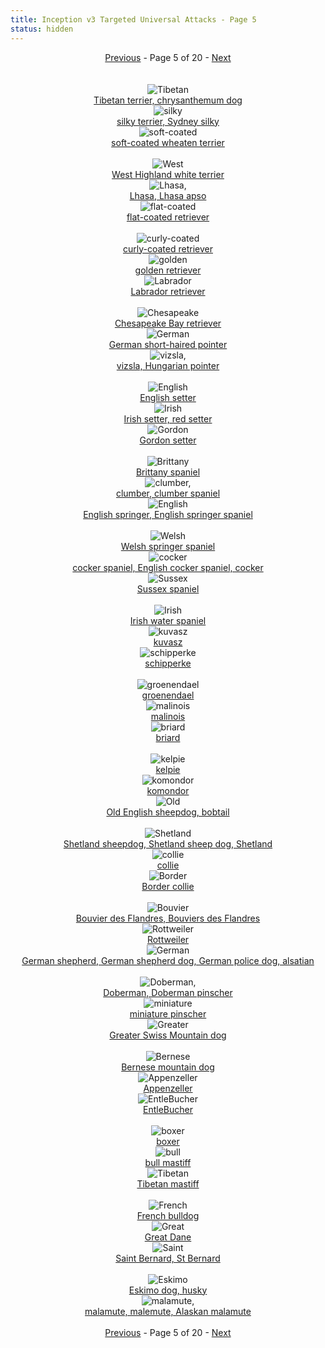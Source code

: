 ```yaml
---
title: Inception v3 Targeted Universal Attacks - Page 5
status: hidden
---
```

<center><a href="inception-v3-targeted-universal-attacks-page-4.html">Previous</a> - Page 5 of 20 - <a href="inception-v3-targeted-universal-attacks-page-6.html">Next</a></center>
<br /><br /><div class="row">
<div id=200 class="col-md-4"><center>
<img src="/images/incv3_univ/200.png" alt=Tibetan terrier, chrysanthemum dog /><br />
<a href="#200">Tibetan terrier, chrysanthemum dog</a></center></div>
<div id=201 class="col-md-4"><center>
<img src="/images/incv3_univ/201.png" alt=silky terrier, Sydney silky /><br />
<a href="#201">silky terrier, Sydney silky</a></center></div>
<div id=202 class="col-md-4"><center>
<img src="/images/incv3_univ/202.png" alt=soft-coated wheaten terrier /><br />
<a href="#202">soft-coated wheaten terrier</a></center></div>
</div><br />
<div class="row">
<div id=203 class="col-md-4"><center>
<img src="/images/incv3_univ/203.png" alt=West Highland white terrier /><br />
<a href="#203">West Highland white terrier</a></center></div>
<div id=204 class="col-md-4"><center>
<img src="/images/incv3_univ/204.png" alt=Lhasa, Lhasa apso /><br />
<a href="#204">Lhasa, Lhasa apso</a></center></div>
<div id=205 class="col-md-4"><center>
<img src="/images/incv3_univ/205.png" alt=flat-coated retriever /><br />
<a href="#205">flat-coated retriever</a></center></div>
</div><br />
<div class="row">
<div id=206 class="col-md-4"><center>
<img src="/images/incv3_univ/206.png" alt=curly-coated retriever /><br />
<a href="#206">curly-coated retriever</a></center></div>
<div id=207 class="col-md-4"><center>
<img src="/images/incv3_univ/207.png" alt=golden retriever /><br />
<a href="#207">golden retriever</a></center></div>
<div id=208 class="col-md-4"><center>
<img src="/images/incv3_univ/208.png" alt=Labrador retriever /><br />
<a href="#208">Labrador retriever</a></center></div>
</div><br />
<div class="row">
<div id=209 class="col-md-4"><center>
<img src="/images/incv3_univ/209.png" alt=Chesapeake Bay retriever /><br />
<a href="#209">Chesapeake Bay retriever</a></center></div>
<div id=210 class="col-md-4"><center>
<img src="/images/incv3_univ/210.png" alt=German short-haired pointer /><br />
<a href="#210">German short-haired pointer</a></center></div>
<div id=211 class="col-md-4"><center>
<img src="/images/incv3_univ/211.png" alt=vizsla, Hungarian pointer /><br />
<a href="#211">vizsla, Hungarian pointer</a></center></div>
</div><br />
<div class="row">
<div id=212 class="col-md-4"><center>
<img src="/images/incv3_univ/212.png" alt=English setter /><br />
<a href="#212">English setter</a></center></div>
<div id=213 class="col-md-4"><center>
<img src="/images/incv3_univ/213.png" alt=Irish setter, red setter /><br />
<a href="#213">Irish setter, red setter</a></center></div>
<div id=214 class="col-md-4"><center>
<img src="/images/incv3_univ/214.png" alt=Gordon setter /><br />
<a href="#214">Gordon setter</a></center></div>
</div><br />
<div class="row">
<div id=215 class="col-md-4"><center>
<img src="/images/incv3_univ/215.png" alt=Brittany spaniel /><br />
<a href="#215">Brittany spaniel</a></center></div>
<div id=216 class="col-md-4"><center>
<img src="/images/incv3_univ/216.png" alt=clumber, clumber spaniel /><br />
<a href="#216">clumber, clumber spaniel</a></center></div>
<div id=217 class="col-md-4"><center>
<img src="/images/incv3_univ/217.png" alt=English springer, English springer spaniel /><br />
<a href="#217">English springer, English springer spaniel</a></center></div>
</div><br />
<div class="row">
<div id=218 class="col-md-4"><center>
<img src="/images/incv3_univ/218.png" alt=Welsh springer spaniel /><br />
<a href="#218">Welsh springer spaniel</a></center></div>
<div id=219 class="col-md-4"><center>
<img src="/images/incv3_univ/219.png" alt=cocker spaniel, English cocker spaniel, cocker /><br />
<a href="#219">cocker spaniel, English cocker spaniel, cocker</a></center></div>
<div id=220 class="col-md-4"><center>
<img src="/images/incv3_univ/220.png" alt=Sussex spaniel /><br />
<a href="#220">Sussex spaniel</a></center></div>
</div><br />
<div class="row">
<div id=221 class="col-md-4"><center>
<img src="/images/incv3_univ/221.png" alt=Irish water spaniel /><br />
<a href="#221">Irish water spaniel</a></center></div>
<div id=222 class="col-md-4"><center>
<img src="/images/incv3_univ/222.png" alt=kuvasz /><br />
<a href="#222">kuvasz</a></center></div>
<div id=223 class="col-md-4"><center>
<img src="/images/incv3_univ/223.png" alt=schipperke /><br />
<a href="#223">schipperke</a></center></div>
</div><br />
<div class="row">
<div id=224 class="col-md-4"><center>
<img src="/images/incv3_univ/224.png" alt=groenendael /><br />
<a href="#224">groenendael</a></center></div>
<div id=225 class="col-md-4"><center>
<img src="/images/incv3_univ/225.png" alt=malinois /><br />
<a href="#225">malinois</a></center></div>
<div id=226 class="col-md-4"><center>
<img src="/images/incv3_univ/226.png" alt=briard /><br />
<a href="#226">briard</a></center></div>
</div><br />
<div class="row">
<div id=227 class="col-md-4"><center>
<img src="/images/incv3_univ/227.png" alt=kelpie /><br />
<a href="#227">kelpie</a></center></div>
<div id=228 class="col-md-4"><center>
<img src="/images/incv3_univ/228.png" alt=komondor /><br />
<a href="#228">komondor</a></center></div>
<div id=229 class="col-md-4"><center>
<img src="/images/incv3_univ/229.png" alt=Old English sheepdog, bobtail /><br />
<a href="#229">Old English sheepdog, bobtail</a></center></div>
</div><br />
<div class="row">
<div id=230 class="col-md-4"><center>
<img src="/images/incv3_univ/230.png" alt=Shetland sheepdog, Shetland sheep dog, Shetland /><br />
<a href="#230">Shetland sheepdog, Shetland sheep dog, Shetland</a></center></div>
<div id=231 class="col-md-4"><center>
<img src="/images/incv3_univ/231.png" alt=collie /><br />
<a href="#231">collie</a></center></div>
<div id=232 class="col-md-4"><center>
<img src="/images/incv3_univ/232.png" alt=Border collie /><br />
<a href="#232">Border collie</a></center></div>
</div><br />
<div class="row">
<div id=233 class="col-md-4"><center>
<img src="/images/incv3_univ/233.png" alt=Bouvier des Flandres, Bouviers des Flandres /><br />
<a href="#233">Bouvier des Flandres, Bouviers des Flandres</a></center></div>
<div id=234 class="col-md-4"><center>
<img src="/images/incv3_univ/234.png" alt=Rottweiler /><br />
<a href="#234">Rottweiler</a></center></div>
<div id=235 class="col-md-4"><center>
<img src="/images/incv3_univ/235.png" alt=German shepherd, German shepherd dog, German police dog, alsatian /><br />
<a href="#235">German shepherd, German shepherd dog, German police dog, alsatian</a></center></div>
</div><br />
<div class="row">
<div id=236 class="col-md-4"><center>
<img src="/images/incv3_univ/236.png" alt=Doberman, Doberman pinscher /><br />
<a href="#236">Doberman, Doberman pinscher</a></center></div>
<div id=237 class="col-md-4"><center>
<img src="/images/incv3_univ/237.png" alt=miniature pinscher /><br />
<a href="#237">miniature pinscher</a></center></div>
<div id=238 class="col-md-4"><center>
<img src="/images/incv3_univ/238.png" alt=Greater Swiss Mountain dog /><br />
<a href="#238">Greater Swiss Mountain dog</a></center></div>
</div><br />
<div class="row">
<div id=239 class="col-md-4"><center>
<img src="/images/incv3_univ/239.png" alt=Bernese mountain dog /><br />
<a href="#239">Bernese mountain dog</a></center></div>
<div id=240 class="col-md-4"><center>
<img src="/images/incv3_univ/240.png" alt=Appenzeller /><br />
<a href="#240">Appenzeller</a></center></div>
<div id=241 class="col-md-4"><center>
<img src="/images/incv3_univ/241.png" alt=EntleBucher /><br />
<a href="#241">EntleBucher</a></center></div>
</div><br />
<div class="row">
<div id=242 class="col-md-4"><center>
<img src="/images/incv3_univ/242.png" alt=boxer /><br />
<a href="#242">boxer</a></center></div>
<div id=243 class="col-md-4"><center>
<img src="/images/incv3_univ/243.png" alt=bull mastiff /><br />
<a href="#243">bull mastiff</a></center></div>
<div id=244 class="col-md-4"><center>
<img src="/images/incv3_univ/244.png" alt=Tibetan mastiff /><br />
<a href="#244">Tibetan mastiff</a></center></div>
</div><br />
<div class="row">
<div id=245 class="col-md-4"><center>
<img src="/images/incv3_univ/245.png" alt=French bulldog /><br />
<a href="#245">French bulldog</a></center></div>
<div id=246 class="col-md-4"><center>
<img src="/images/incv3_univ/246.png" alt=Great Dane /><br />
<a href="#246">Great Dane</a></center></div>
<div id=247 class="col-md-4"><center>
<img src="/images/incv3_univ/247.png" alt=Saint Bernard, St Bernard /><br />
<a href="#247">Saint Bernard, St Bernard</a></center></div>
</div><br />
<div class="row">
<div id=248 class="col-md-4"><center>
<img src="/images/incv3_univ/248.png" alt=Eskimo dog, husky /><br />
<a href="#248">Eskimo dog, husky</a></center></div>
<div id=249 class="col-md-4"><center>
<img src="/images/incv3_univ/249.png" alt=malamute, malemute, Alaskan malamute /><br />
<a href="#249">malamute, malemute, Alaskan malamute</a></center></div>
</div><br />
<center><a href="inception-v3-targeted-universal-attacks-page-4.html">Previous</a> - Page 5 of 20 - <a href="inception-v3-targeted-universal-attacks-page-6.html">Next</a></center>
